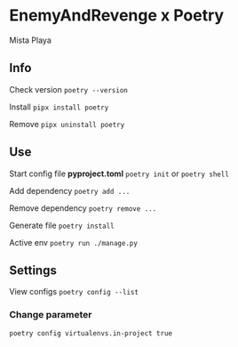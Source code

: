 # EnemyAndRevenge x Poetry

Mista Playa

## Info

Check version
`poetry --version`

Install
`pipx install poetry`

Remove
`pipx uninstall poetry`

## Use

Start config file **pyproject.toml**
`poetry init` or `poetry shell`

Add dependency
`poetry add ...`

Remove dependency
`poetry remove ...`

Generate file
`poetry install`

Active env
`poetry run ./manage.py`

## Settings

View configs
`poetry config --list`

### Change parameter

`poetry config virtualenvs.in-project true`

